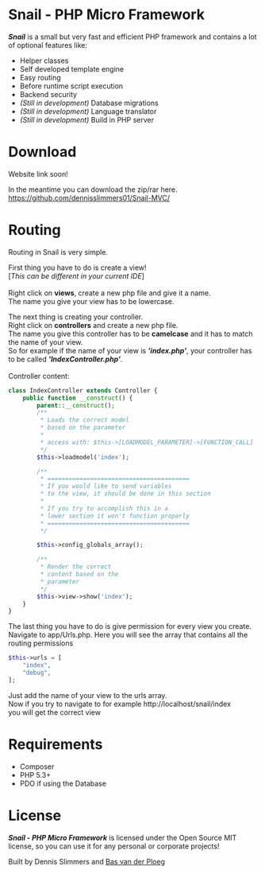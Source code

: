 # Snail - PHP Micro Framework

**_Snail_** is a small but very fast and efficient PHP framework
and contains a lot of optional features like:

  - Helper classes
  - Self developed template engine
  - Easy routing
  - Before runtime script execution
  - Backend security
  - _(Still in development)_ Database migrations
  - _(Still in development)_ Language translator
  - _(Still in development)_ Build in PHP server

# Download
Website link soon!

In the meantime you can download the zip/rar here.
https://github.com/dennisslimmers01/Snail-MVC/

# Routing

Routing in Snail is very simple. <br>

First thing you have to do is create a view!<br>
[_This can be different in your current IDE_]<br><br>
Right click on **views**, create a new php file and give it a name.<br>
The name you give your view has to be lowercase.<br>

The next thing is creating your controller.<br>
Right click on **controllers** and create a new php file.<br>
The name you give this controller has to be **camelcase** and it has to match the name of your view.<br>
So for example if the name of your view is **_'index.php'_**, your controller has to be called **_'IndexController.php'_**.<br><br>
Controller content:<br>
```php
class IndexController extends Controller {
    public function __construct() {
        parent::__construct();
        /**
         * Loads the correct model
         * based on the parameter
         *
         * access with: $this->[LOADMODEL_PARAMETER]->[FUNCTION_CALL]
         */
        $this->loadmodel('index');

        /**
         * ========================================
         * If you would like to send variables
         * to the view, it should be done in this section
         *
         * If you try to accomplish this in a
         * lower section it won't function properly
         * ========================================
         */

        $this->config_globals_array();

        /**
         * Render the correct
         * content based on the
         * parameter
         */
        $this->view->show('index');
    }
}
```


The last thing you have to do is give permission for every view you create.<br>
Navigate to app/Urls.php. Here you will see the array that contains all the routing permissions

```php
$this->urls = [
    "index",
    "debug",
];
```

Just add the name of your view to the urls array.<br>
Now if you try to navigate to for example http://localhost/snail/index <br>
you will get the correct view

# Requirements

* Composer
* PHP 5.3+
* PDO if using the Database

# License 

**_Snail - PHP Micro Framework_** is licensed under the Open Source MIT license, so you can use it for any personal or corporate projects! 

Built by Dennis Slimmers and [Bas van der Ploeg](www.linkedin.com/in/bas-van-der-ploeg-836830ba)